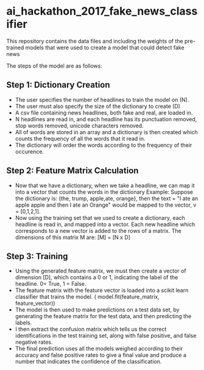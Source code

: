 # ai_hackathon_2017_fake_news_classifier
This repository contains the data files and  including the weights of the pre-trained models that were used to create a model that could detect fake news 



The steps of the model are as follows:
## Step 1: Dictionary Creation
* The user specifies the number of headlines to train the model on (N).
* The user must also specify the size of the dictionary to create (D)
* A csv file containing news headlines, both fake and real, are loaded in.
* N headlines are read in, and each headline has its punctuation removed, stop words removed, unicode characters removed.
* All of words are stored in an array and a dictionary is then created which counts the frequency of all the words that it read in.
* The dictionary will order the words according to the frequency of their occurence.

## Step 2: Feature Matrix Calculation
* Now that we have a dictionary, when we take a headline, we can map it into a vector that counts the words in the dictionary
Example: Suppose the dictionary is: {the, trump, apple,ate, orange}, then the text = "I ate an apple apple and then I ate an Orange" would be mapped to the vector, v = [0,1,2,1].
* Now using the training set that we used to create a dictionary, each headline is read in, and mapped into a vector. Each new headline which corresponds to a new vector is added to the rows of a matrix. The dimensions of this matrix M are: [M] = [N x D]

## Step 3: Training
* Using the generated feature matrix, we must then create a vector of dimension [D], which contains a 0 or 1, indicating the label of the headline. 0= True, 1 = False.
* The feature matrix with the feature vector is loaded into a scikit learn classifier that trains the model. ( model.fit(feature_matrix, feature_vector))
* The model is then used to make predictions on a test data set, by generating the feature matrix for the test data, and then predicting the labels.
* I then extract the confusion matrix which tells us the correct identifications in the test training set, along with false positive, and false negative rates.
* The final prediction uses all the models weighed according to their accuracy and false positive rates to give a final value and produce a number that indicates the confidence of the classification.





